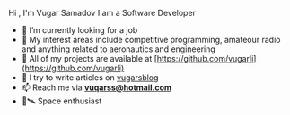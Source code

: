 Hi , I'm Vugar Samadov
I am a Software Developer

- 👀 I’m currently looking for a job
- 🔭 My interest areas include competitive programming, amateour radio and anything related to aeronautics and engineering
- 🌟 All of my projects are available at [https://github.com/vugarli](https://github.com/vugarli) 
- 📝 I try to write articles on [vugarsblog](https://vugarsblog.pages.dev/)
- 📫 Reach me via **vuqarss@hotmail.com**
- 🌌🛰 Space enthusiast
